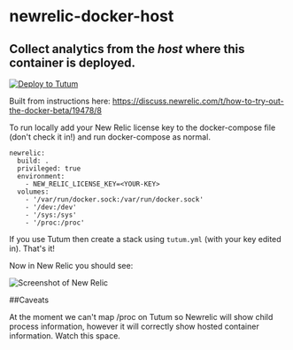 # newrelic-docker-host
## Collect analytics from the *host* where this container is deployed.

[![Deploy to Tutum](https://s.tutum.co/deploy-to-tutum.svg)](https://dashboard.tutum.co/stack/deploy/)

Built from instructions here: https://discuss.newrelic.com/t/how-to-try-out-the-docker-beta/19478/8

To run locally add your New Relic license key to the docker-compose file (don't check it in!) and run docker-compose as normal.

```
newrelic:
  build: .
  privileged: true
  environment:
    - NEW_RELIC_LICENSE_KEY=<YOUR-KEY>
  volumes:
    - '/var/run/docker.sock:/var/run/docker.sock'
    - '/dev:/dev'
    - '/sys:/sys'
    - '/proc:/proc'
```    

If you use Tutum then create a stack using `tutum.yml` (with your key edited in). That's it!

Now in New Relic you should see:

![Screenshot of New Relic](https://photos-6.dropbox.com/t/2/AAC9ozKBK7QcVRmLsG3hIJqrrA9NsDxRzX84ZkpFrEHj5w/12/59828010/png/32x32/1/1434492000/0/2/Screenshot%202015-06-16%2021.14.21.png/CKrOwxwgASACIAMgBCAFIAYgBygBKAI/tiCDfUVCpn2qKPA9zI5FpUiGfdd1kSF9CEjVFq0N3no?size=1600x1200&size_mode=2)

##Caveats

At the moment we can't map /proc on Tutum so Newrelic will show child process information, however it will correctly show hosted container information. Watch this space.


